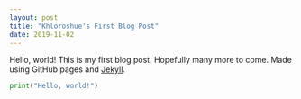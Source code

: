 ```yaml
---
layout: post
title: "Khloroshue's First Blog Post"
date: 2019-11-02
---
```


Hello, world!  This is my first blog post.  Hopefully many more to come.  Made using GitHub pages and [Jekyll](http://jekyllrb.com).


```python
print("Hello, world!")
```
